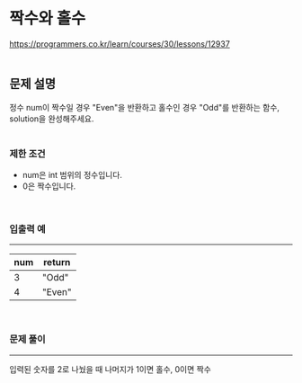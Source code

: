 # 짝수와 홀수

https://programmers.co.kr/learn/courses/30/lessons/12937   
</br>

## 문제 설명
정수 num이 짝수일 경우 "Even"을 반환하고 홀수인 경우 "Odd"를 반환하는 함수, solution을 완성해주세요.   
</br>

### 제한 조건
* num은 int 범위의 정수입니다.
* 0은 짝수입니다.   
</br>

### 입출력 예
---
num|return
---|---|
3|"Odd"
4|"Even"   
</br>

### 문제 풀이
---
입력된 숫자를 2로 나눴을 때 나머지가 1이면 홀수, 0이면 짝수